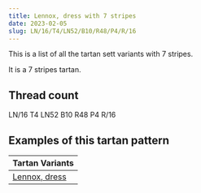 ```yaml
---
title: Lennox, dress with 7 stripes
date: 2023-02-05
slug: LN/16/T4/LN52/B10/R48/P4/R/16
---
```

This is a list of all the tartan sett variants with 7 stripes.

It is a 7 stripes tartan.


## Thread count
LN/16 T4 LN52 B10 R48 P4 R/16

## Examples of this tartan pattern

| Tartan Variants |
|---------------|
| [Lennox, dress](/variants/ln/16/t4/ln52/b10/r48/p4/r/16-b304080-lne0e0e0-p800080-rc00000-t703000)||
